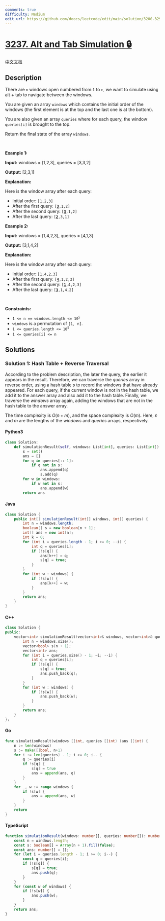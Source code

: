 ```yaml
---
comments: true
difficulty: Medium
edit_url: https://github.com/doocs/leetcode/edit/main/solution/3200-3299/3237.Alt%20and%20Tab%20Simulation/README_EN.md
---
```


<!-- problem:start -->

# [3237. Alt and Tab Simulation 🔒](https://leetcode.com/problems/alt-and-tab-simulation)

[中文文档](/solution/3200-3299/3237.Alt%20and%20Tab%20Simulation/README.md)

## Description

<!-- description:start -->

<p>There are <code>n</code> windows open numbered from <code>1</code> to <code>n</code>, we want to simulate using alt + tab to navigate between the windows.</p>

<p>You are given an array <code>windows</code> which contains the initial order of the windows (the first element is at the top and the last one is at the bottom).</p>

<p>You are also given an array <code>queries</code> where for each query, the window <code>queries[i]</code> is brought to the top.</p>

<p>Return the final state of the array <code>windows</code>.</p>

<p>&nbsp;</p>
<p><strong class="example">Example 1:</strong></p>

<div class="example-block">
<p><strong>Input:</strong> <span class="example-io">windows = [1,2,3], queries = [3,3,2]</span></p>

<p><strong>Output:</strong> <span class="example-io">[2,3,1]</span></p>

<p><strong>Explanation:</strong></p>

<p>Here is the window array after each query:</p>

<ul>
	<li>Initial order: <code>[1,2,3]</code></li>
	<li>After the first query: <code>[<u><strong>3</strong></u>,1,2]</code></li>
	<li>After the second query: <code>[<u><strong>3</strong></u>,1,2]</code></li>
	<li>After the last query: <code>[<u><strong>2</strong></u>,3,1]</code></li>
</ul>
</div>

<p><strong class="example">Example 2:</strong></p>

<div class="example-block">
<p><strong>Input:</strong> <span class="example-io">windows = [1,4,2,3], queries = [4,1,3]</span></p>

<p><strong>Output:</strong> <span class="example-io">[3,1,4,2]</span></p>

<p><strong>Explanation:</strong></p>

<p>Here is the window array after each query:</p>

<ul>
	<li>Initial order: <code>[1,4,2,3]</code></li>
	<li>After the first query: <code>[<u><strong>4</strong></u>,1,2,3]</code></li>
	<li>After the second query: <code>[<u><strong>1</strong></u>,4,2,3]</code></li>
	<li>After the last query: <code>[<u><strong>3</strong></u>,1,4,2]</code></li>
</ul>
</div>

<p>&nbsp;</p>
<p><strong>Constraints:</strong></p>

<ul>
	<li><code>1 &lt;= n == windows.length &lt;= 10<sup>5</sup></code></li>
	<li><code>windows</code> is a permutation of <code>[1, n]</code>.</li>
	<li><code>1 &lt;= queries.length &lt;= 10<sup>5</sup></code></li>
	<li><code>1 &lt;= queries[i] &lt;= n</code></li>
</ul>

<!-- description:end -->

## Solutions

<!-- solution:start -->

### Solution 1: Hash Table + Reverse Traversal

According to the problem description, the later the query, the earlier it appears in the result. Therefore, we can traverse the $\textit{queries}$ array in reverse order, using a hash table $\textit{s}$ to record the windows that have already appeared. For each query, if the current window is not in the hash table, we add it to the answer array and also add it to the hash table. Finally, we traverse the $\textit{windows}$ array again, adding the windows that are not in the hash table to the answer array.

The time complexity is $O(n + m)$, and the space complexity is $O(m)$. Here, $n$ and $m$ are the lengths of the $\textit{windows}$ and $\textit{queries}$ arrays, respectively.

<!-- tabs:start -->

#### Python3

```python
class Solution:
    def simulationResult(self, windows: List[int], queries: List[int]) -> List[int]:
        s = set()
        ans = []
        for q in queries[::-1]:
            if q not in s:
                ans.append(q)
                s.add(q)
        for w in windows:
            if w not in s:
                ans.append(w)
        return ans
```

#### Java

```java
class Solution {
    public int[] simulationResult(int[] windows, int[] queries) {
        int n = windows.length;
        boolean[] s = new boolean[n + 1];
        int[] ans = new int[n];
        int k = 0;
        for (int i = queries.length - 1; i >= 0; --i) {
            int q = queries[i];
            if (!s[q]) {
                ans[k++] = q;
                s[q] = true;
            }
        }
        for (int w : windows) {
            if (!s[w]) {
                ans[k++] = w;
            }
        }
        return ans;
    }
}
```

#### C++

```cpp
class Solution {
public:
    vector<int> simulationResult(vector<int>& windows, vector<int>& queries) {
        int n = windows.size();
        vector<bool> s(n + 1);
        vector<int> ans;
        for (int i = queries.size() - 1; ~i; --i) {
            int q = queries[i];
            if (!s[q]) {
                s[q] = true;
                ans.push_back(q);
            }
        }
        for (int w : windows) {
            if (!s[w]) {
                ans.push_back(w);
            }
        }
        return ans;
    }
};
```

#### Go

```go
func simulationResult(windows []int, queries []int) (ans []int) {
	n := len(windows)
	s := make([]bool, n+1)
	for i := len(queries) - 1; i >= 0; i-- {
		q := queries[i]
		if !s[q] {
			s[q] = true
			ans = append(ans, q)
		}
	}
	for _, w := range windows {
		if !s[w] {
			ans = append(ans, w)
		}
	}
	return
}
```

#### TypeScript

```ts
function simulationResult(windows: number[], queries: number[]): number[] {
    const n = windows.length;
    const s: boolean[] = Array(n + 1).fill(false);
    const ans: number[] = [];
    for (let i = queries.length - 1; i >= 0; i--) {
        const q = queries[i];
        if (!s[q]) {
            s[q] = true;
            ans.push(q);
        }
    }
    for (const w of windows) {
        if (!s[w]) {
            ans.push(w);
        }
    }
    return ans;
}
```

<!-- tabs:end -->

<!-- solution:end -->

<!-- problem:end -->
